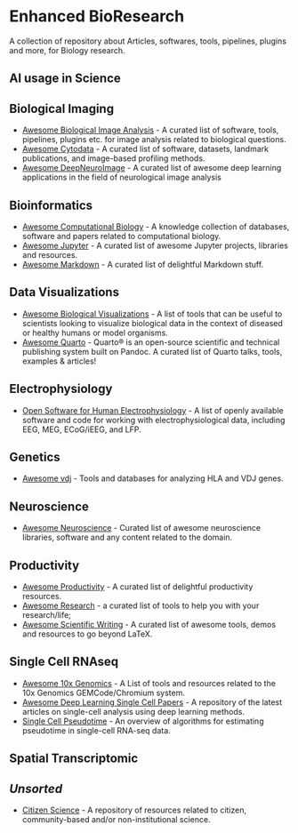 # Enhanced BioResearch
A collection of repository about Articles, softwares, tools, pipelines, plugins and more, for Biology research.

## AI usage in Science

## Biological Imaging

- [Awesome Biological Image Analysis](https://github.com/hallvaaw/awesome-biological-image-analysis) - A curated list of software, tools, pipelines, plugins etc. for image analysis related to biological questions.
- [Awesome Cytodata](https://github.com/cytodata/awesome-cytodata) - A curated list of software, datasets, landmark publications, and image-based profiling methods.
- [Awesome DeepNeuroImage](https://github.com/alxndrkalinin/awesome-deepneuroimage) -  A curated list of awesome deep learning applications in the field of neurological image analysis
  
## Bioinformatics

- [Awesome Computational Biology](https://github.com/inoue0426/awesome-computational-biology) - A knowledge collection of databases, software and papers related to computational biology.
- [Awesome Jupyter](https://github.com/markusschanta/awesome-jupyter) - A curated list of awesome Jupyter projects, libraries and resources.
- [Awesome Markdown](https://github.com/BubuAnabelas/awesome-markdown) - A curated list of delightful Markdown stuff.

## Data Visualizations

- [Awesome Biological Visualizations](https://github.com/keller-mark/awesome-biological-visualizations) - A list of tools that can be  useful to scientists looking to visualize biological data in the context of diseased or healthy humans or model organisms.
- [Awesome Quarto](https://github.com/mcanouil/awesome-quarto) - Quarto® is an open-source scientific and technical publishing system built on Pandoc. A curated list of Quarto talks, tools, examples & articles!

## Electrophysiology 

- [Open Software for Human Electrophysiology](https://github.com/openlists/ElectrophysiologySoftware) - A list of openly available software and code for working with electrophysiological data, including EEG, MEG, ECoG/iEEG, and LFP.

## Genetics

- [Awesome vdj](https://github.com/slowkow/awesome-vdj) - Tools and databases for analyzing HLA and VDJ genes.

## Neuroscience

- [Awesome Neuroscience](https://github.com/analyticalmonk/awesome-neuroscience) - Curated list of awesome neuroscience libraries, software and any content related to the domain.

## Productivity

- [Awesome Productivity](https://github.com/jyguyomarch/awesome-productivity) - A curated list of delightful productivity resources.
- [Awesome Research](https://github.com/emptymalei/awesome-research) -  a curated list of tools to help you with your research/life;
- [Awesome Scientific Writing](https://github.com/writing-resources/awesome-scientific-writing) - A curated list of awesome tools, demos and resources to go beyond LaTeX.

## Single Cell RNAseq

- [Awesome 10x Genomics](https://github.com/johandahlberg/awesome-10x-genomics) - A List of tools and resources related to the 10x Genomics GEMCode/Chromium system.
- [Awesome Deep Learning Single Cell Papers](https://github.com/OmicsML/awesome-deep-learning-single-cell-papers) - A repository of the latest articles on single-cell analysis using deep learning methods.
- [Single Cell Pseudotime](https://github.com/agitter/single-cell-pseudotime) - An overview of algorithms for estimating pseudotime in single-cell RNA-seq data.

## Spatial Transcriptomic 


## *Unsorted*

- [Citizen Science](https://github.com/dylanrees/citizen-science) - A repository of resources related to citizen, community-based and/or non-institutional science.



